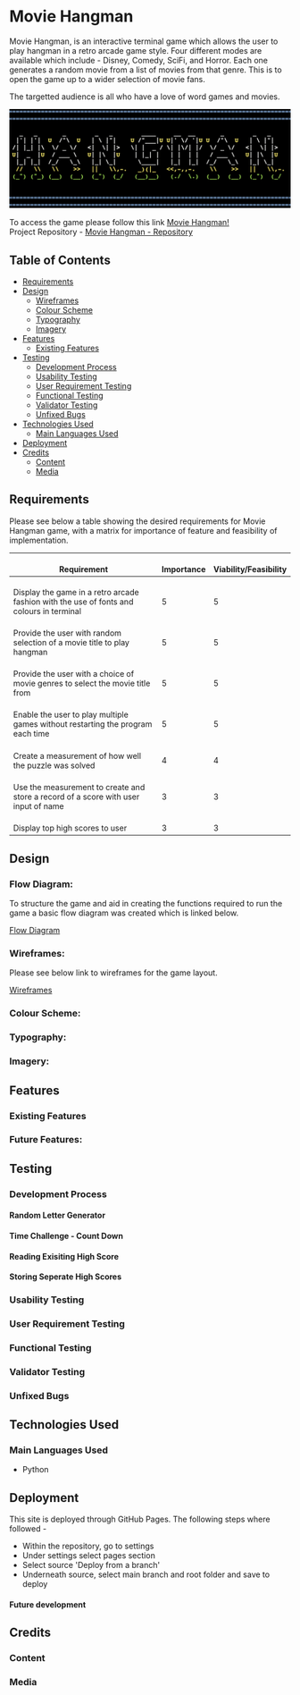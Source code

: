 # Movie Hangman

Movie Hangman, is an interactive terminal game which allows the user to play hangman in a retro arcade game style. Four different modes are available which include - Disney, Comedy, SciFi, and Horror. Each one generates a random movie from a list of movies from that genre. This is to open the game up to a wider selection of movie fans. 

The targetted audience is all who have a love of word games and movies.

![Game Title](documentation/hangman-title.png)

To access the game please follow this link [Movie Hangman!](https://movie-hangman.herokuapp.com/) <br>
Project Repository - [Movie Hangman - Repository](https://github.com/NDOMINEY/movie-hangman)

## Table of Contents
+ [Requirements](#requirements "Requirements")
+ [Design](#design "Design")
  + [Wireframes](#wireframes "Wireframes")
  + [Colour Scheme](#colour-scheme "Colour Scheme")
  + [Typography](#typography "Typography")
  + [Imagery](#imagery "Imagery")
+ [Features](#features "Features")
  + [Existing Features](#existing-features "Existing Features")
+ [Testing](#testing "Testing")
  + [Development Process](#development-process "Development Process")
  + [Usability Testing](#usability-testing "Usability Testing")
  + [User Requirement Testing](#user-requirement-testing "User Requirement Testing")
  + [Functional Testing](#functional-testing "Functional Testing")
  + [Validator Testing](#validator-testing "Validator Testing")
  + [Unfixed Bugs](#unfixed-bugs "Unfixed Bugs")
+ [Technologies Used](#technologies-used "Technologies Used")
  + [Main Languages Used](#main-languages-used "Main Languages Used")
+ [Deployment](#deployment "Deployment")
+ [Credits](#credits "Credits")
  + [Content](#content "Content")
  + [Media](#media "Media")

## Requirements

Please see below a table showing the desired requirements for Movie Hangman game, with a matrix for importance of feature and feasibility of implementation.

|  <br>Requirement                                                                               |  <br>Importance  |  <br>Viability/Feasibility  |
|------------------------------------------------------------------------------------------------|------------------|-----------------------------|
|  <br>Display the game in a retro arcade fashion with the use of fonts and colours in terminal  |  <br>5           |  <br>5                      |
|  <br>Provide the user with random selection of a movie title to play hangman                   |  <br>5           |  <br>5                      |
|  <br>Provide the user with a choice of movie genres to select the movie title from             |  <br>5           |  <br>5                      |
|  <br>Enable the user to play multiple games without restarting the program each time           |  <br>5           |  <br>5                      |
|  <br>Create a measurement of how well the puzzle was solved                                    |  <br>4           |  <br>4                      |
|  <br>Use the measurement to create and store a record of a score with user input of name       |  <br>3           |  <br>3                      |
|  <br>Display top high scores to user                                                           |  <br>3           |  <br>3                      |

## Design

### Flow Diagram:
To structure the game and aid in creating the functions required to run the game a basic flow diagram was created which is linked below.

[Flow Diagram](documentation/game-flowchart.pdf)

### Wireframes:

Please see below link to wireframes for the game layout.

[Wireframes](documentation/wireframes.pdf)

### Colour Scheme:

### Typography:

### Imagery:

## Features

### Existing Features

### Future Features:

## Testing

### Development Process

#### Random Letter Generator

#### Time Challenge - Count Down

#### Reading Exisiting High Score

#### Storing Seperate High Scores

### Usability Testing

### User Requirement Testing

### Functional Testing

### Validator Testing

### Unfixed Bugs

## Technologies Used

### Main Languages Used
- Python

## Deployment
This site is deployed through GitHub Pages. The following steps where followed -
- Within the repository, go to settings
- Under settings select pages section
- Select source 'Deploy from a branch'
- Underneath source, select main branch and root folder and save to deploy

#### Future development

## Credits

### Content

### Media